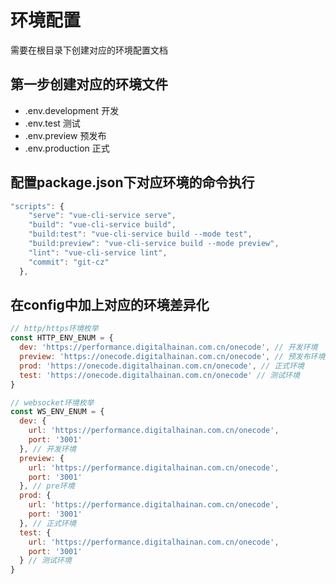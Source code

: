 # 环境配置

需要在根目录下创建对应的环境配置文档

## 第一步创建对应的环境文件

* .env.development 开发
* .env.test 测试
* .env.preview 预发布
* .env.production 正式

## 配置package.json下对应环境的命令执行

```js
"scripts": {
    "serve": "vue-cli-service serve",
    "build": "vue-cli-service build",
    "build:test": "vue-cli-service build --mode test",
    "build:preview": "vue-cli-service build --mode preview",
    "lint": "vue-cli-service lint",
    "commit": "git-cz"
  },
```

## 在config中加上对应的环境差异化

```js
// http/https环境枚举
const HTTP_ENV_ENUM = {
  dev: 'https://performance.digitalhainan.com.cn/onecode', // 开发环境
  preview: 'https://onecode.digitalhainan.com.cn/onecode', // 预发布环境
  prod: 'https://onecode.digitalhainan.com.cn/onecode', // 正式环境
  test: 'https://onecode.digitalhainan.com.cn/onecode' // 测试环境
}

// websocket环境枚举
const WS_ENV_ENUM = {
  dev: {
    url: 'https://performance.digitalhainan.com.cn/onecode',
    port: '3001'
  }, // 开发环境
  preview: {
    url: 'https://performance.digitalhainan.com.cn/onecode',
    port: '3001'
  }, // pre环境
  prod: {
    url: 'https://performance.digitalhainan.com.cn/onecode',
    port: '3001'
  }, // 正式环境
  test: {
    url: 'https://performance.digitalhainan.com.cn/onecode',
    port: '3001'
  } // 测试环境
}
```
